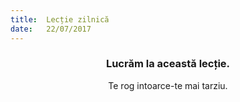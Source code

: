```yaml
---
title:  Lecție zilnică
date:   22/07/2017
---
```


### <center>Lucrăm la această lecție.</center>
<center>Te rog intoarce-te mai tarziu.</center>